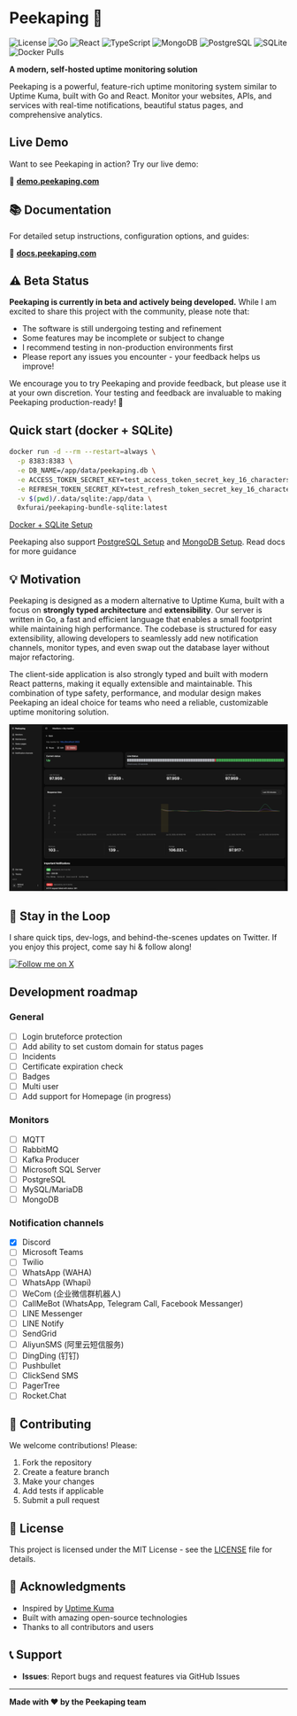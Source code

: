# Peekaping 🚀

![License](https://img.shields.io/badge/license-MIT-blue.svg)
![Go](https://img.shields.io/badge/go-%23007d9c.svg?style=flat&logo=go&logoColor=white)
![React](https://img.shields.io/badge/react-%2320232a.svg?style=flat&logo=react&logoColor=%2361dafb)
![TypeScript](https://img.shields.io/badge/typescript-%23007acc.svg?style=flat&logo=typescript&logoColor=white)
![MongoDB](https://img.shields.io/badge/mongodb-4ea94b.svg?style=flat&logo=mongodb&logoColor=white)
![PostgreSQL](https://img.shields.io/badge/postgresql-%23336791.svg?style=flat&logo=postgresql&logoColor=white)
![SQLite](https://img.shields.io/badge/sqlite-%2307405e.svg?style=flat&logo=sqlite&logoColor=white)
![Docker Pulls](https://img.shields.io/docker/pulls/0xfurai/peekaping-web)


**A modern, self-hosted uptime monitoring solution**

Peekaping is a powerful, feature-rich uptime monitoring system similar to Uptime Kuma, built with Go and React. Monitor your websites, APIs, and services with real-time notifications, beautiful status pages, and comprehensive analytics.

##  Live Demo

Want to see Peekaping in action? Try our live demo:

🔗 **[demo.peekaping.com](https://demo.peekaping.com)**

## 📚 Documentation

For detailed setup instructions, configuration options, and guides:

🔗 **[docs.peekaping.com](https://docs.peekaping.com)**

## ⚠️ Beta Status

**Peekaping is currently in beta and actively being developed.** While I am excited to share this project with the community, please note that:

- The software is still undergoing testing and refinement
- Some features may be incomplete or subject to change
- I recommend testing in non-production environments first
- Please report any issues you encounter - your feedback helps us improve!

We encourage you to try Peekaping and provide feedback, but please use it at your own discretion. Your testing and feedback are invaluable to making Peekaping production-ready! 🚀

## Quick start (docker + SQLite)
```bash
docker run -d --rm --restart=always \
  -p 8383:8383 \
  -e DB_NAME=/app/data/peekaping.db \
  -e ACCESS_TOKEN_SECRET_KEY=test_access_token_secret_key_16_characters_long \
  -e REFRESH_TOKEN_SECRET_KEY=test_refresh_token_secret_key_16_characters_long \
  -v $(pwd)/.data/sqlite:/app/data \
  0xfurai/peekaping-bundle-sqlite:latest
```
[Docker + SQLite Setup](https://docs.peekaping.com/self-hosting/docker-with-sqlite)

Peekaping also support [PostgreSQL Setup](https://docs.peekaping.com/self-hosting/docker-with-postgres) and [MongoDB Setup](https://docs.peekaping.com/self-hosting/docker-with-mongo). Read docs for more guidance

## 💡 Motivation

Peekaping is designed as a modern alternative to Uptime Kuma, built with a focus on **strongly typed architecture** and **extensibility**. Our server is written in Go, a fast and efficient language that enables a small footprint while maintaining high performance. The codebase is structured for easy extensibility, allowing developers to seamlessly add new notification channels, monitor types, and even swap out the database layer without major refactoring.

The client-side application is also strongly typed and built with modern React patterns, making it equally extensible and maintainable. This combination of type safety, performance, and modular design makes Peekaping an ideal choice for teams who need a reliable, customizable uptime monitoring solution.

![Peekaping Dashboard](./pictures/monitor.png)

## 📡 Stay in the Loop

I share quick tips, dev-logs, and behind-the-scenes updates on&nbsp;Twitter.
If you enjoy this project, come say hi &amp; follow along!

[![Follow me on X](https://img.shields.io/twitter/follow/your_handle?label=Follow&style=social)](https://x.com/0xfurai)

## Development roadmap

### General
- [ ] Login bruteforce protection
- [ ] Add ability to set custom domain for status pages
- [ ] Incidents
- [ ] Certificate expiration check
- [ ] Badges
- [ ] Multi user
- [ ] Add support for Homepage (in progress)

### Monitors
- [ ] MQTT
- [ ] RabbitMQ
- [ ] Kafka Producer
- [ ] Microsoft SQL Server
- [ ] PostgreSQL
- [ ] MySQL/MariaDB
- [ ] MongoDB

### Notification channels
- [x] Discord
- [ ] Microsoft Teams
- [ ] Twilio
- [ ] WhatsApp (WAHA)
- [ ] WhatsApp (Whapi)
- [ ] WeCom (企业微信群机器人)
- [ ] CallMeBot (WhatsApp, Telegram Call, Facebook Messanger)
- [ ] LINE Messenger
- [ ] LINE Notify
- [ ] SendGrid
- [ ] AliyunSMS (阿里云短信服务)
- [ ] DingDing (钉钉)
- [ ] Pushbullet
- [ ] ClickSend SMS
- [ ] PagerTree
- [ ] Rocket.Chat

## 🤝 Contributing

We welcome contributions! Please:

1. Fork the repository
2. Create a feature branch
3. Make your changes
4. Add tests if applicable
5. Submit a pull request


## 📝 License

This project is licensed under the MIT License - see the [LICENSE](LICENSE) file for details.

## 🙏 Acknowledgments

- Inspired by [Uptime Kuma](https://github.com/louislam/uptime-kuma)
- Built with amazing open-source technologies
- Thanks to all contributors and users

## 📞 Support

- **Issues**: Report bugs and request features via GitHub Issues
---

**Made with ❤️ by the Peekaping team**
